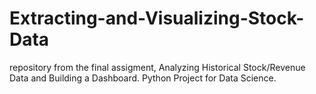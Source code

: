 # Extracting-and-Visualizing-Stock-Data
repository from the final assigment, Analyzing Historical Stock/Revenue Data and Building a Dashboard.
Python Project for Data Science.
